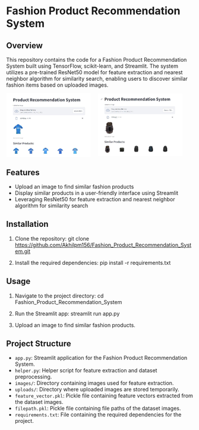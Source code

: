 # Fashion Product Recommendation System

## Overview
This repository contains the code for a Fashion Product Recommendation System built using TensorFlow, scikit-learn, and Streamlit. The system utilizes a pre-trained ResNet50 model for feature extraction and nearest neighbor algorithm for similarity search, enabling users to discover similar fashion items based on uploaded images.

<div style="display: flex; align-items: center;">
    <img src="Capture.JPG" alt="Image 1" style="width: 45%;">
    <span style="margin: 0 10px;"></span>
    <img src="Capture3.JPG" alt="Image 2" style="width: 45%;">
</div>

## Features
- Upload an image to find similar fashion products
- Display similar products in a user-friendly interface using Streamlit
- Leveraging ResNet50 for feature extraction and nearest neighbor algorithm for similarity search

## Installation
1. Clone the repository:
git clone https://github.com/Akhilpm156/Fashion_Product_Recommendation_System.git

3. Install the required dependencies:
pip install -r requirements.txt


## Usage
1. Navigate to the project directory:
cd Fashion_Product_Recommendation_System

3. Run the Streamlit app:
streamlit run app.py

3. Upload an image to find similar fashion products.

## Project Structure
- `app.py`: Streamlit application for the Fashion Product Recommendation System.
- `helper.py`: Helper script for feature extraction and dataset preprocessing.
- `images/`: Directory containing images used for feature extraction.
- `uploads/`: Directory where uploaded images are stored temporarily.
- `feature_vector.pkl`: Pickle file containing feature vectors extracted from the dataset images.
- `filepath.pkl`: Pickle file containing file paths of the dataset images.
- `requirements.txt`: File containing the required dependencies for the project.



